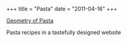 +++
title = "Pasta"
date = "2011-04-16"
+++

[Geometry of Pasta](http://www.geometryofpasta.co.uk/)

Pasta recipes in a tastefully designed website

